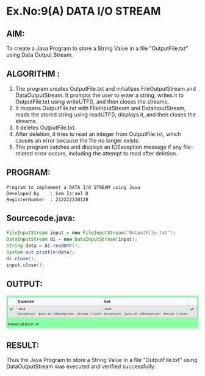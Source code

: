 # Ex.No:9(A)          DATA I/O STREAM
## AIM:
To create a Java Program to store a String Value in a file "OutputFile.txt" using Data Output Stream.

## ALGORITHM :
1.  The program creates OutputFile.txt and initializes FileOutputStream and DataOutputStream. It prompts the user to enter a string, writes it to OutputFile.txt using writeUTF(), and then closes the streams.
2.	It reopens OutputFile.txt with FileInputStream and DataInputStream, reads the stored string using readUTF(), displays it, and then closes the streams.
3.	It deletes OutputFile.txt.
4.	After deletion, it tries to read an integer from OutputFile.txt, which causes an error because the file no longer exists.
5.	The program catches and displays an IOException message if any file-related error occurs, including the attempt to read after deletion.


## PROGRAM:
 ```
Program to implement a DATA I/O STREAM using Java
Developed by    : Sam Israel D 
RegisterNumber  : 212222230128 
```

## Sourcecode.java:


```java
FileInputStream input = new FileInputStream("OutputFile.txt");
DataInputStream di = new DataInputStream(input);
String data = di.readUTF();
System.out.println(data);
di.close();
input.close();
```




## OUTPUT:

![alt text](image.png)


## RESULT:
Thus the Java Program to store a String Value in a file "OutputFile.txt" using DataOutputStream was executed and verified successfully.

